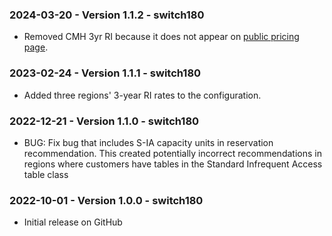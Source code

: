 ### 2024-03-20 - Version 1.1.2 - switch180
* Removed CMH 3yr RI because it does not appear on [public pricing page](https://aws.amazon.com/dynamodb/pricing/provisioned/).

### 2023-02-24 - Version 1.1.1 - switch180
* Added three regions' 3-year RI rates to the configuration.

### 2022-12-21 - Version 1.1.0 - switch180
* BUG: Fix bug that includes S-IA capacity units in reservation recommendation. This created potentially incorrect recommendations in regions where customers have tables in the Standard Infrequent Access table class

### 2022-10-01 - Version 1.0.0 - switch180
* Initial release on GitHub
